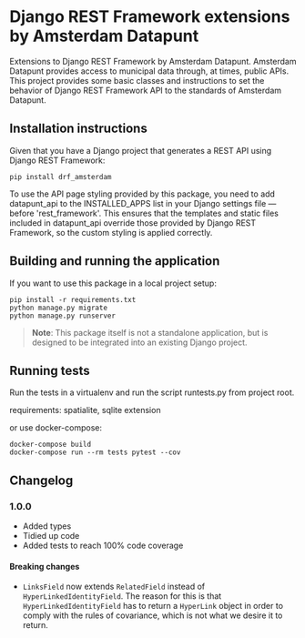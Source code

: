 # Django REST Framework extensions by Amsterdam Datapunt


Extensions to Django REST Framework by Amsterdam Datapunt. Amsterdam Datapunt
provides access to municipal data through, at times, public APIs. This project
provides some basic classes and instructions to set the behavior
of Django REST Framework API to the standards of Amsterdam Datapunt.

## Installation instructions

Given that you have a Django project that generates a REST API using Django
REST Framework:

```shell
pip install drf_amsterdam
```

To use the API page styling provided by this package, you need to add datapunt_api to the INSTALLED_APPS list in your Django settings file — before 'rest_framework'.
This ensures that the templates and static files included in datapunt_api override those provided by Django REST Framework, so the custom styling is applied correctly.


## Building and running the application

If you want to use this package in a local project setup:

```shell
pip install -r requirements.txt
python manage.py migrate
python manage.py runserver
```

> **Note**: This package itself is not a standalone application, but is designed to be integrated into an existing Django project.


## Running tests

Run the tests in a virtualenv and run the script runtests.py from project root.

requirements: spatialite, sqlite extension

or use docker-compose:

```shell
docker-compose build
docker-compose run --rm tests pytest --cov
```

## Changelog

### 1.0.0
- Added types
- Tidied up code
- Added tests to reach 100% code coverage

#### Breaking changes
- `LinksField` now extends `RelatedField` instead of `HyperLinkedIdentityField`. The reason for this is that
`HyperLinkedIdentityField` has to return a `HyperLink` object in order to comply with the rules of covariance,
which is not what we desire it to return.
